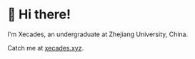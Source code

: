 # 👋 Hi there!

I'm Xecades, an undergraduate at Zhejiang University, China.

Catch me at [xecades.xyz](https://xecades.xyz/).
